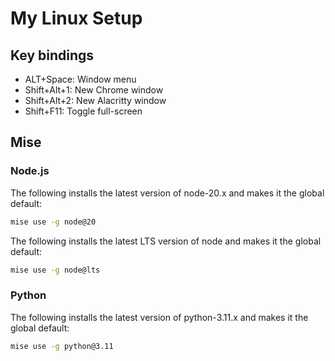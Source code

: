 # My Linux Setup

## Key bindings

- ALT+Space: Window menu
- Shift+Alt+1: New Chrome window
- Shift+Alt+2: New Alacritty window
- Shift+F11: Toggle full-screen

## Mise

### Node.js

The following installs the latest version of node-20.x and makes it the global default:
```sh
mise use -g node@20
```

The following installs the latest LTS version of node and makes it the global default:
```sh
mise use -g node@lts
```

### Python

The following installs the latest version of python-3.11.x and makes it the global default:
```sh
mise use -g python@3.11
```
